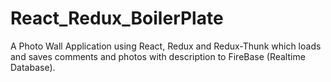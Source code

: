 # React_Redux_BoilerPlate
A Photo Wall Application using React, Redux and Redux-Thunk  which loads and saves comments and photos with description to FireBase (Realtime Database).

